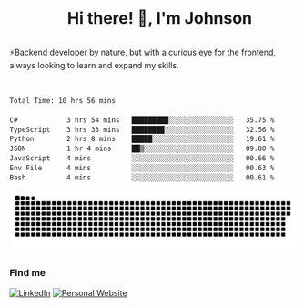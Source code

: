 <div id="user-content-toc">
  <ul align="center">
    <summary><h1 style="display: inline-block">Hi there! 👋, I'm Johnson</h1></summary>
  </ul>
</div>

⚡Backend developer by nature, but with a curious eye for the frontend, always looking to learn and expand my skills.

<br>


<!--START_SECTION:waka-->

```txt
Total Time: 10 hrs 56 mins

C#            3 hrs 54 mins   █████████░░░░░░░░░░░░░░░░   35.75 %
TypeScript    3 hrs 33 mins   ████████░░░░░░░░░░░░░░░░░   32.56 %
Python        2 hrs 8 mins    █████░░░░░░░░░░░░░░░░░░░░   19.61 %
JSON          1 hr 4 mins     ██▒░░░░░░░░░░░░░░░░░░░░░░   09.80 %
JavaScript    4 mins          ░░░░░░░░░░░░░░░░░░░░░░░░░   00.66 %
Env File      4 mins          ░░░░░░░░░░░░░░░░░░░░░░░░░   00.63 %
Bash          4 mins          ░░░░░░░░░░░░░░░░░░░░░░░░░   00.61 %
```

<!--END_SECTION:waka-->

<picture>
  <source  srcset="https://github.com/joshwambere/joshwambere/blob/output/github-contribution-grid-snake-dark.svg?palette=github-dark">
  <source  srcset="https://github.com/joshwambere/joshwambere/blob/output/github-contribution-grid-snake.svg">
  <img alt="github contribution grid snake animation" src="https://github.com/joshwambere/joshwambere/blob/output/github-contribution-grid-snake.svg">
</picture>

### Find me
<a href="https://www.linkedin.com/in/dusabe-johnson" target="_blank"><img src="https://img.shields.io/badge/LinkedIn-%230077B5.svg?&style=flat&logo=linkedin&logoColor=white" alt="LinkedIn"></a>
‎‎ [![Personal Website](https://img.shields.io/badge/visit-Johnsonis.me-blue)](https://johnsonis.me/)
